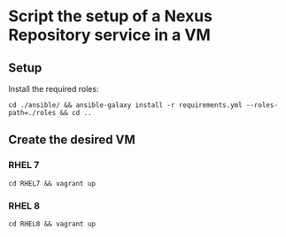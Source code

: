 # Script the setup of a Nexus Repository service in a VM

## Setup

Install the required roles:

```{shell}
cd ./ansible/ && ansible-galaxy install -r requirements.yml --roles-path=./roles && cd ..
```

## Create the desired VM

### RHEL 7

```{shell}
cd RHEL7 && vagrant up
```

### RHEL 8

```{shell}
cd RHEL8 && vagrant up
```
